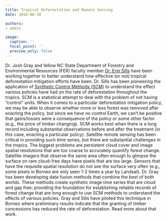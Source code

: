 ```yaml
---
title: Tropical Deforestation and Remote Sensing
date: 2018-08-30

authors:
- admin

image:
  caption: ''
  focal_point: ''
  preview_only: false
---
```


Dr. Josh Gray and fellow NC State Department of Forestry and Environmental Resources (FER) faculty member [Dr. Erin Sills](https://cnr.ncsu.edu/directory/erin-o-sills/) have been working together to better understand how effective (or not) tropical deforestation mitigation efforts have been. Dr. Sills has been pioneering the application of [Synthetic Control Methods (SCM)](https://en.wikipedia.org/wiki/Synthetic_control_method) to understand the effect various policies have had on the rate of deforestation throughout the tropics. SCM is a statistical attempt to deal with the problem of not having “control” units. When it comes to a particular deforestation mitigation policy, we may be able to observe whether more or less forest was removed after enacting the policy, but since we have no control Earth, we can’t be positive that gains/losses were a consequence of the policy or some other factor (e.g., the price of timber changing). SCM works best when there is a long record including substantial observations before and after the treatment (in this case, enacting a particular policy). Satellite remote sensing has been critical in providing such time series, but there are substantial challenges in the tropics. The biggest problems are persistent cloud cover and image spatial resolutions that are too coarse to accurately quantify forest change. Satellite imagers that observe the same area often enough to glimpse the surface on rare cloud-free days have pixels that are too large. Sensors that have the requisite spatial resolution do not see the surface very often (e.g., some pixels in Borneo are only seen 1-2 times a year by Landsat). Dr. Gray has been developing data fusion methods that combine the best of both worlds. These methods create synthetic image time series that are cloud and gap free; providing the foundation for establishing reliable records of forest change that are long enough to use SCM methods to understand the effects of various policies. Gray and Sills have piloted this technique in Borneo where preliminary results indicate that the granting of timber concessions has reduced the rate of deforestation. Read more about that work.
